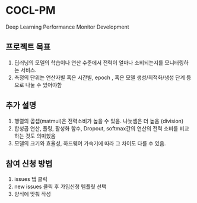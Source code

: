 # COCL-PM
Deep Learning Performance Monitor Development

## 프로젝트 목표
1. 딥러닝의 모델의 학습이나 연산 수준에서 전력이 얼마나 소비되는지를 모니터링하는 서비스.
2. 측정의 단위는 연산자별 혹은 시간별, epoch , 혹은 모델 생성/최적화/생성 단계 등으로 나눌 수 있어야함

## 추가 설명
1. 행렬의 곱셉(matmul)은 전력소비가 높을 수 있음. 나눗셈은 더 높음 (division)
2. 합성곱 연산, 풀링, 활성화 함수, Dropout, softmax간의 연산의 전력 소비를 비교하는 것도 의미힜음
3. 모델의 크기와 효율성, 하드웨어 가속기에 따라 그 차이도 다를 수 있음.


## 참여 신청 방법

1. issues 탭 클릭
2. new issues 클릭 후 가입신청 템플릿 선택
3. 양식에 맞춰 작성
